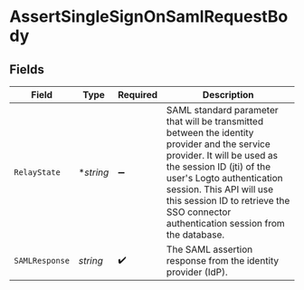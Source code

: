 # AssertSingleSignOnSamlRequestBody


## Fields

| Field                                                                                                                                                                                                                                                                                                  | Type                                                                                                                                                                                                                                                                                                   | Required                                                                                                                                                                                                                                                                                               | Description                                                                                                                                                                                                                                                                                            |
| ------------------------------------------------------------------------------------------------------------------------------------------------------------------------------------------------------------------------------------------------------------------------------------------------------ | ------------------------------------------------------------------------------------------------------------------------------------------------------------------------------------------------------------------------------------------------------------------------------------------------------ | ------------------------------------------------------------------------------------------------------------------------------------------------------------------------------------------------------------------------------------------------------------------------------------------------------ | ------------------------------------------------------------------------------------------------------------------------------------------------------------------------------------------------------------------------------------------------------------------------------------------------------ |
| `RelayState`                                                                                                                                                                                                                                                                                           | **string*                                                                                                                                                                                                                                                                                              | :heavy_minus_sign:                                                                                                                                                                                                                                                                                     | SAML standard parameter that will be transmitted between the identity provider and the service provider. It will be used as the session ID (jti) of the user's Logto authentication session. This API will use this session ID to retrieve the SSO connector authentication session from the database. |
| `SAMLResponse`                                                                                                                                                                                                                                                                                         | *string*                                                                                                                                                                                                                                                                                               | :heavy_check_mark:                                                                                                                                                                                                                                                                                     | The SAML assertion response from the identity provider (IdP).                                                                                                                                                                                                                                          |